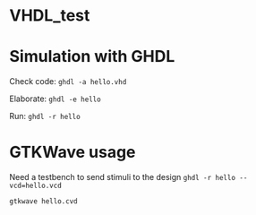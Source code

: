 # VHDL_test

# Simulation with GHDL
Check code: `ghdl -a hello.vhd`

Elaborate: `ghdl -e hello`

Run: `ghdl -r hello`

# GTKWave usage
Need a testbench to send stimuli to the design
`ghdl -r hello --vcd=hello.vcd`

`gtkwave hello.cvd`
